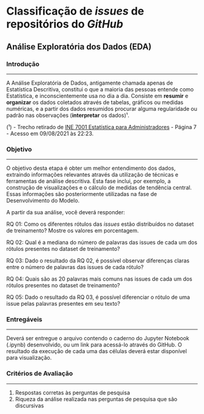 # Classificação de _issues_ de repositórios do _GitHub_

## Análise Exploratória dos Dados (EDA)

### Introdução
<hr>

A Análise Exploratória de Dados, antigamente chamada apenas de Estatística Descritiva, constitui o que a maioria das pessoas entende como Estatística, e inconscientemente usa no dia a dia. Consiste em **resumir** e **organizar** os dados coletados através de tabelas, gráficos ou medidas numéricas, e a partir dos dados resumidos procurar alguma regularidade ou padrão nas observações (**interpretar** os dados)¹.

(¹) - Trecho retirado de [INE 7001 Estatística para Administradores](https://www.inf.ufsc.br/~marcelo.menezes.reis/Caps1_e_2.pdf) - Página 7 - Acesso em 09/08/2021 às 22:23.

### Objetivo
<hr>

O objetivo desta etapa é obter um melhor entendimento dos dados, extraindo informações relevantes através da
utilização de técnicas e ferramentas de análise descritiva. Esta fase inclui, por exemplo, a construção de visualizações
e o cálculo de medidas de tendência central. Essas informações são posteriormente utilizadas na fase de Desenvolvimento do Modelo. 

A partir da sua análise, você deverá responder:

RQ 01: Como os diferentes rótulos das _issues_ estão distribuídos no dataset de treinamento? Mostre os valores em porcentagem.

RQ 02: Qual é a mediana do número de palavras das issues de cada um dos rótulos presentes no dataset de treinamento?

RQ 03: Dado o resultado da RQ 02, é possível observar diferenças claras entre o número de palavras das issues de cada rótulo?

RQ 04: Quais são as 20 palavras mais comuns nas issues de cada um dos rótulos presentes no dataset de treinamento?

RQ 05: Dado o resultado da RQ 03, é possível diferenciar o rótulo de uma issue pelas palavras presentes em seu texto?

### Entregáveis
<hr>

Deverá ser entregue o arquivo contendo o caderno do Jupyter Notebook (.ipynb) desenvolvido, ou um link para acessá-lo
através do GitHub. O resultado da execução de cada uma das células deverá estar disponível para visualização.

### Critérios de Avaliação
<hr>

1. Respostas corretas às perguntas de pesquisa
2. Riqueza da análise realizada nas perguntas de pesquisa que são discursivas
